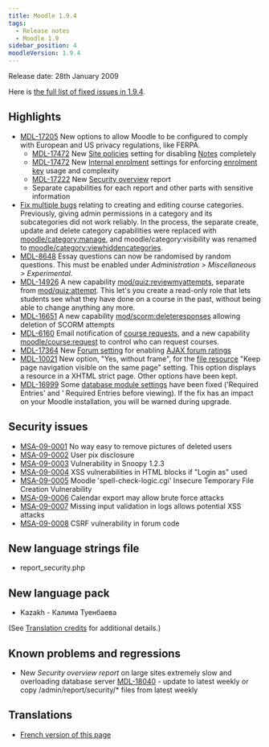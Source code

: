 ```yaml
---
title: Moodle 1.9.4
tags:
  - Release notes
  - Moodle 1.9
sidebar_position: 4
moodleVersion: 1.9.4
---
```

Release date: 28th January 2009

Here is [the full list of fixed issues in 1.9.4](http://moodle.atlassian.net/secure/IssueNavigator.jspa?reset=true&pid=10011&fixfor=10300&sorter/field=priority&sorter/order=DESC).

## Highlights

- [MDL-17205](https://moodle.atlassian.net/browse/MDL-17205) New options to allow Moodle to be configured to comply with European and US privacy regulations, like FERPA.
  - [MDL-17472](https://moodle.atlassian.net/browse/MDL-17472) New [Site policies](https://docs.moodle.org/en/Site_policies) setting for disabling [Notes](https://docs.moodle.org/en/Notes) completely
  - [MDL-17472](https://moodle.atlassian.net/browse/MDL-17472) New [Internal enrolment](https://docs.moodle.org/en/Internal_enrolment) settings for enforcing [enrolment key](https://docs.moodle.org/en/Enrolment_key) usage and complexity
  - [MDL-17222](https://moodle.atlassian.net/browse/MDL-17222) New [Security overview](https://docs.moodle.org/en/Security_overview) report
  - Separate capabilities for each report and other parts with sensitive information
- [Fix multiple bugs](http://moodle.atlassian.net/secure/IssueNavigator.jspa?reset=true&pid=10011&query=categor*+-question&summary=true&description=true&resolution=1&fixfor=10300&assigneeSelect=specificuser&assignee=timhunt) relating to creating and editing course categories. Previously, giving admin permissions in a category and its subcategories did not work reliably. In the process, the separate create, update and delete category capabilities were replaced with [moodle/category:manage](https://docs.moodle.org/Capabilities/moodle/category/manage), and moodle/category:visibility was renamed to [moodle/category:viewhiddencategories](https://docs.moodle.org/Capabilities/moodle/category/viewhiddencategories).
- [MDL-8648](https://moodle.atlassian.net/browse/MDL-8648) Essay questions can now be randomised by random questions. This must be enabled under *Administration > Miscellaneous > Experimental*.
- [MDL-14926](https://moodle.atlassian.net/browse/MDL-14926) A new capability [mod/quiz:reviewmyattempts](https://docs.moodle.org/Capabilities/mod/quiz/reviewmyattempts), separate from [mod/quiz:attempt](https://docs.moodle.org/Capabilities/mod/quiz/attempt). This let's you create a read-only role that lets students see what they have done on a course in the past, without being able to change anything any more.
- [MDL-16651](https://moodle.atlassian.net/browse/MDL-16651) A new capability [mod/scorm:deleteresponses](https://docs.moodle.org/Capabilities/mod/scorm/deleteresponses) allowing deletion of SCORM attempts
- [MDL-6160](https://moodle.atlassian.net/browse/MDL-6160) Email notification of [course requests](https://docs.moodle.org/en/Course_request), and a new capability [moodle/course:request](https://docs.moodle.org/Capabilities/moodle/course/request) to control who can request courses.
- [MDL-17364](https://moodle.atlassian.net/browse/MDL-17364) New [Forum setting](https://docs.moodle.org/en/Forum_settings) for enabling [AJAX forum ratings](https://docs.moodle.org/en/Forum_ratings)
- [MDL-10021](https://moodle.atlassian.net/browse/MDL-10021) New option, "Yes, without frame", for the [file resource](https://docs.moodle.org/en/File_or_website_link) "Keep page navigation visible on the same page" setting. This option displays a resource in a XHTML strict page. Other options have been kept.
- [MDL-16999](https://moodle.atlassian.net/browse/MDL-16999) Some [database module settings](https://docs.moodle.org/en/Adding/editing_a_database) have been fixed ('Required Entries' and ' Required Entries before viewing). If the fix has an impact on your Moodle installation, you will be warned during upgrade.

## Security issues

- [MSA-09-0001](http://moodle.org/mod/forum/discuss.php?d=115523) No way easy to remove pictures of deleted users
- [MSA-09-0002](http://moodle.org/mod/forum/discuss.php?d=115524) User pix disclosure
- [MSA-09-0003](http://moodle.org/mod/forum/discuss.php?d=115525) Vulnerability in Snoopy 1.2.3
- [MSA-09-0004](http://moodle.org/mod/forum/discuss.php?d=115526) XSS vulnerabilities in HTML blocks if "Login as" used
- [MSA-09-0005](http://moodle.org/mod/forum/discuss.php?d=115527) Moodle 'spell-check-logic.cgi' Insecure Temporary File Creation Vulnerability
- [MSA-09-0006](http://moodle.org/mod/forum/discuss.php?d=115528) Calendar export may allow brute force attacks
- [MSA-09-0007](http://moodle.org/mod/forum/discuss.php?d=115529) Missing input validation in logs allows potential XSS attacks
- [MSA-09-0008](http://moodle.org/mod/forum/discuss.php?d=115532) CSRF vulnerability in forum code

## New language strings file

- report_security.php

## New language pack

- Kazakh - Калима Туенбаева

(See [Translation credits](https://docs.moodle.org/en/Translation_credits) for additional details.)

## Known problems and regressions

- New *Security overview report* on large sites extremely slow and overloading database server [MDL-18040](https://moodle.atlassian.net/browse/MDL-18040) - update to latest weekly or copy /admin/report/security/* files from latest weekly

## Translations

- [French version of this page](https://docs.moodle.org/19/fr/Notes_de_mise_à_jour_de_Moodle_1.9.4)
